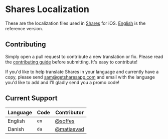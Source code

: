 # Shares Localization

These are the localization files used in [Shares](http://getsharesapp.com) for iOS. [English](en.lproj/Localizable.strings) is the reference version.


## Contributing

Simply open a pull request to contribute a new translation or fix. Please read the [contributing guide](Contributing.markdown) before submitting. It's easy to contribute!

If you'd like to help translate Shares in your language and currently have a copy, please send <sam@getsharesapp.com> and email with the language you'd like to add and I'll gladly send you a promo code!


## Current Support

Language             | Code      | Contributor
---------------------|-----------|------------
English              | `en`      | [@soffes](https://github.com/soffes)
Danish               | `da`      | [@matiasvad](https://github.com/matiasvad)
